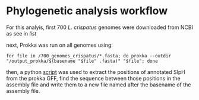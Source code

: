 # Phylogenetic analysis workflow

For this analyis, first 700 _L. crispatus_ genomes were downloaded from NCBI as see in *list*

next, Prokka was run on all genomes using: 
```
for file in /700_genomes_crispatus/*.fasta; do prokka --outdir "/output_prokka/$(basename "$file" .fasta)" "$file"; done
```

then, a python [script](Python/extract_SlpH_sequences.py) was used to extract the positions of annotated SlpH from the prokka GFF, find the sequence between those positions in the assembly file and write them to a new file named after the basename of the assembly file.
